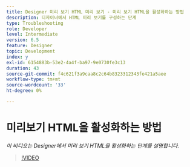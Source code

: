 ```yaml
---
title: Designer 미리 보기 HTML 미리 보기 - 미리 보기 HTML을 활성화하는 방법
description: 디자이너에서 HTML 미리 보기를 구성하는 단계
type: Troubleshooting
role: Developer
level: Intermediate
version: 6.5
feature: Designer
topic: Development
index: y
exl-id: 6154883b-53e2-4a4f-ba97-9e0730fe3c13
duration: 43
source-git-commit: f4c621f3a9caa8c2c64b8323312343fe421a5aee
workflow-type: tm+mt
source-wordcount: '33'
ht-degree: 0%

---
```



# 미리보기 HTML을 활성화하는 방법

*이 비디오는 Designer에서 미리 보기 HTML을 활성화하는 단계를 설명합니다.*

>[!VIDEO](https://video.tv.adobe.com/v/335498?quality=12&learn=on)
